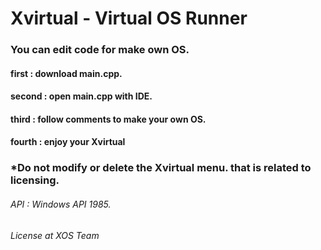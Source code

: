 # Xvirtual - Virtual OS Runner

### You can edit code for make own OS.

#### first : download main.cpp.

#### second : open main.cpp with IDE.

#### third : follow comments to make your own OS.

#### fourth : enjoy your Xvirtual

### *Do not modify or delete the Xvirtual menu. that is related to licensing.

###### API : Windows API 1985.
###### License at XOS Team
